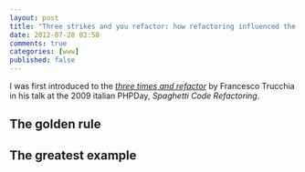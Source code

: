 ```yaml
---
layout: post
title: "Three strikes and you refactor: how refactoring influenced the World Wide Web"
date: 2012-07-28 02:58
comments: true
categories: [www]
published: false
---
```


I was first introduced to the
*[three times and refactor](http://sourcemaking.com/refactoring/when-should-you-refactor)*
by Francesco Trucchia in his
talk at the 2009 italian PHPDay,
*Spaghetti Code Refactoring*.

<!-- more -->

## The golden rule

## The greatest example